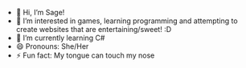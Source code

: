- 👋 Hi, I’m Sage!
- 👀 I’m interested in games, learning programming and attempting to create websites that are entertaining/sweet! :D
- 🌱 I’m currently learning C#
- 😄 Pronouns: She/Her
- ⚡ Fun fact: My tongue can touch my nose
